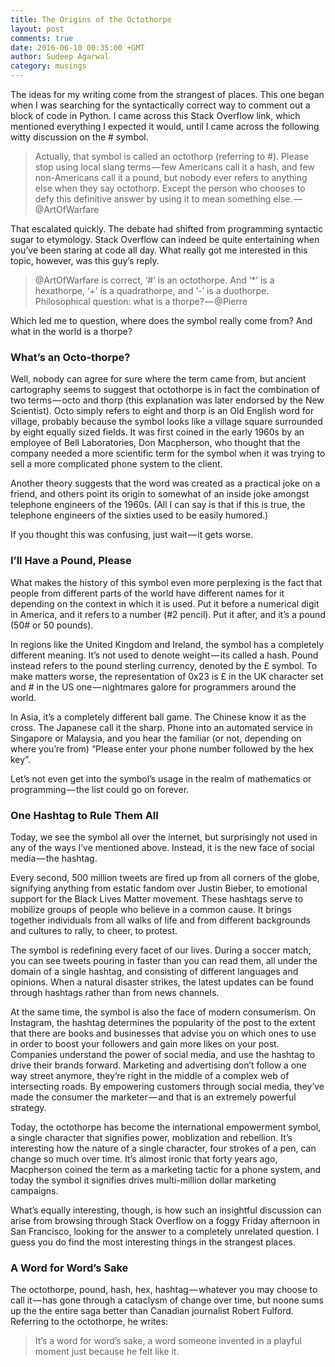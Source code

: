 ```yaml
---
title: The Origins of the Octothorpe
layout: post
comments: true
date: 2016-06-10 00:35:00 +GMT
author: Sudeep Agarwal
category: musings
---
```


The ideas for my writing come from the strangest of places. This one began when I was searching for the syntactically correct way to comment out a block of code in Python. I came across this Stack Overflow link, which mentioned everything I expected it would, until I came across the following witty discussion on the # symbol. 

>Actually, that symbol is called an octothorp (referring to #). Please stop using local slang terms — few Americans call it a hash, and few non-Americans call it a pound, but nobody ever refers to anything else when they say octothorp. Except the person who chooses to defy this definitive answer by using it to mean something else. — @ArtOfWarfare

That escalated quickly. The debate had shifted from programming syntactic sugar to etymology. Stack Overflow can indeed be quite entertaining when you’ve been staring at code all day. What really got me interested in this topic, however, was this guy’s reply.

>@ArtOfWarfare is correct, ‘#’ is an octothorpe. And ‘*’ is a hexathorpe, ‘+’ is a quadrathorpe, and ‘-’ is a duothorpe. Philosophical question: what is a thorpe? — @Pierre

Which led me to question, where does the symbol really come from? And what in the world is a thorpe?
<!--more-->
### What’s an Octo-thorpe?

Well, nobody can agree for sure where the term came from, but ancient cartography seems to suggest that octothorpe is in fact the combination of two terms — octo and thorp (this explanation was later endorsed by the New Scientist). Octo simply refers to eight and thorp is an Old English word for village, probably because the symbol looks like a village square surrounded by eight equally sized fields. It was first coined in the early 1960s by an employee of Bell Laboratories, Don Macpherson, who thought that the company needed a more scientific term for the symbol when it was trying to sell a more complicated phone system to the client. 

Another theory suggests that the word was created as a practical joke on a friend, and others point its origin to somewhat of an inside joke amongst telephone engineers of the 1960s. (All I can say is that if this is true, the telephone engineers of the sixties used to be easily humored.)

If you thought this was confusing, just wait — it gets worse.

### I’ll Have a Pound, Please

What makes the history of this symbol even more perplexing is the fact that people from different parts of the world have different names for it depending on the context in which it is used. Put it before a numerical digit in America, and it refers to a number (#2 pencil). Put it after, and it’s a pound (50# or 50 pounds).

In regions like the United Kingdom and Ireland, the symbol has a completely different meaning. It’s not used to denote weight — its called a hash. Pound instead refers to the pound sterling currency, denoted by the £ symbol. To make matters worse, the representation of 0x23 is £ in the UK character set and # in the US one — nightmares galore for programmers around the world. 

In Asia, it’s a completely different ball game. The Chinese know it as the cross. The Japanese call it the sharp. Phone into an automated service in Singapore or Malaysia, and you hear the familiar (or not, depending on where you’re from) “Please enter your phone number followed by the hex key”. 

Let’s not even get into the symbol’s usage in the realm of mathematics or programming — the list could go on forever.

### One Hashtag to Rule Them All

Today, we see the symbol all over the internet, but surprisingly not used in any of the ways I’ve mentioned above. Instead, it is the new face of social media — the hashtag.

Every second, 500 million tweets are fired up from all corners of the globe, signifying anything from estatic fandom over Justin Bieber, to emotional support for the Black Lives Matter movement. These hashtags serve to mobilize groups of people who believe in a common cause. It brings together individuals from all walks of life and from different backgrounds and cultures to rally, to cheer, to protest. 

The symbol is redefining every facet of our lives. During a soccer match, you can see tweets pouring in faster than you can read them, all under the domain of a single hashtag, and consisting of different languages and opinions. When a natural disaster strikes, the latest updates can be found through hashtags rather than from news channels. 

At the same time, the symbol is also the face of modern consumerism. On Instagram, the hashtag determines the popularity of the post to the extent that there are books and businesses that advise you on which ones to use in order to boost your followers and gain more likes on your post. Companies understand the power of social media, and use the hashtag to drive their brands forward. Marketing and advertising don’t follow a one way street anymore, they’re right in the middle of a complex web of intersecting roads. By empowering customers through social media, they’ve made the consumer the marketer — and that is an extremely powerful strategy.

Today, the octothorpe has become the international empowerment symbol, a single character that signifies power, moblization and rebellion. It’s interesting how the nature of a single character, four strokes of a pen, can change so much over time. It’s almost ironic that forty years ago, Macpherson coined the term as a marketing tactic for a phone system, and today the symbol it signifies drives multi-million dollar marketing campaigns. 

What’s equally interesting, though, is how such an insightful discussion can arise from browsing through Stack Overflow on a foggy Friday afternoon in San Francisco, looking for the answer to a completely unrelated question. I guess you do find the most interesting things in the strangest places. 

### A Word for Word’s Sake

The octothorpe, pound, hash, hex, hashtag — whatever you may choose to call it — has gone through a cataclysm of change over time, but noone sums up the the entire saga better than Canadian journalist Robert Fulford. Referring to the octothorpe, he writes:

>It’s a word for word’s sake, a word someone invented in a playful moment just because he felt like it.

